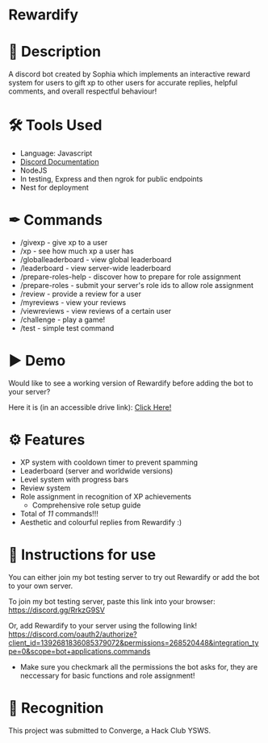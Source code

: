 # Rewardify

# 📝 Description
A discord bot created by Sophia which implements an interactive reward system for users to gift xp to other users for accurate replies, helpful comments, and overall respectful behaviour!

# 🛠 Tools Used
- Language: Javascript
- [Discord Documentation](https://discord.com/developers/docs/)
- NodeJS
- In testing, Express and then ngrok for public endpoints
- Nest for deployment

# ✒ Commands
- /givexp - give xp to a user
- /xp - see how much xp a user has
- /globalleaderboard - view global leaderboard
- /leaderboard - view server-wide leaderboard
- /prepare-roles-help - discover how to prepare for role assignment
- /prepare-roles - submit your server's role ids to allow role assignment
- /review - provide a review for a user
- /myreviews - view your reviews
- /viewreviews - view reviews of a certain user
- /challenge - play a game!
- /test - simple test command

# ▶ Demo
Would like to see a working version of Rewardify before adding the bot to your server? 

Here it is (in an accessible drive link):
[Click Here!](https://drive.google.com/file/d/1ZWUKZHkoNqOZirQ9nXaXhs4nAQtYLuYS/view?usp=sharing)

# ⚙ Features
- XP system with cooldown timer to prevent spamming
- Leaderboard (server and worldwide versions)
- Level system with progress bars
- Review system
- Role assignment in recognition of XP achievements
  - Comprehensive role setup guide
- Total of *11* commands!!!
- Aesthetic and colourful replies from Rewardify :)

# 📔 Instructions for use
You can either join my bot testing server to try out Rewardify or add the bot to your own server.

To join my bot testing server, paste this link into your browser:
https://discord.gg/RrkzG9SV 


Or, add Rewardify to your server using the following link!
https://discord.com/oauth2/authorize?client_id=1392681836085379072&permissions=268520448&integration_type=0&scope=bot+applications.commands 
- Make sure you checkmark all the permissions the bot asks for, they are neccessary for basic functions and role assignment!

# 📛 Recognition
This project was submitted to Converge, a Hack Club YSWS.
